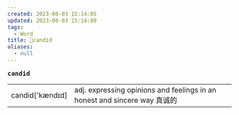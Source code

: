```yaml
---
created: 2023-08-03 15:14:05
updated: 2023-08-03 15:14:09
tags:
  - Word
title: 📖candid
aliases:
  - null
---
```


<pre><strong>candid</strong></pre>
|   |   |
|---|---|
|candid['kændɪd]|adj. expressing opinions and feelings in an honest and sincere way 真诚的|